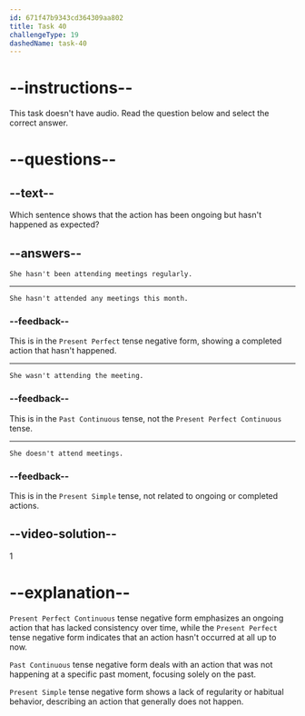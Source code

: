 ```yaml
---
id: 671f47b9343cd364309aa802
title: Task 40
challengeType: 19
dashedName: task-40
---
```


# --instructions--

This task doesn't have audio. Read the question below and select the correct answer.

# --questions--

## --text--

Which sentence shows that the action has been ongoing but hasn't happened as expected?

## --answers--

`She hasn't been attending meetings regularly.`

---

`She hasn't attended any meetings this month.`

### --feedback--

This is in the `Present Perfect` tense negative form, showing a completed action that hasn't happened.

---

`She wasn't attending the meeting.`

### --feedback--

This is in the `Past Continuous` tense, not the `Present Perfect Continuous` tense.

---

`She doesn't attend meetings.`

### --feedback--

This is in the `Present Simple` tense, not related to ongoing or completed actions.

## --video-solution--

1

# --explanation--

`Present Perfect Continuous` tense negative form emphasizes an ongoing action that has lacked consistency over time, while the `Present Perfect` tense negative form indicates that an action hasn't occurred at all up to now.

`Past Continuous` tense negative form deals with an action that was not happening at a specific past moment, focusing solely on the past.

`Present Simple` tense negative form shows a lack of regularity or habitual behavior, describing an action that generally does not happen.
